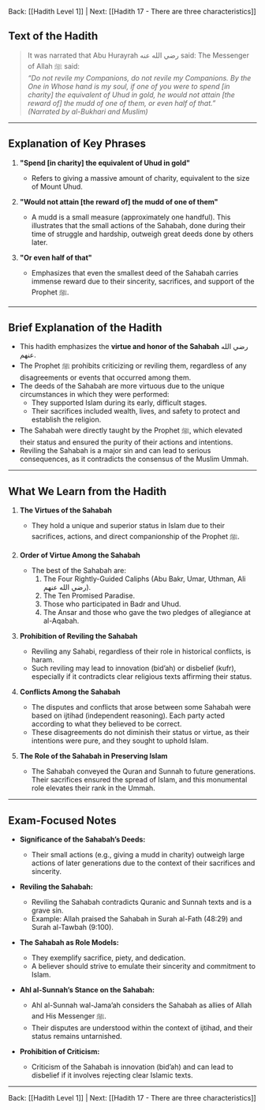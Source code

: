 Back: [[Hadith Level 1]] | Next: [[Hadith 17 - There are three characteristics]]

## Text of the Hadith  
> It was narrated that Abu Hurayrah رضي الله عنه said: The Messenger of Allah ﷺ said:  
> *“Do not revile my Companions, do not revile my Companions. By the One in Whose hand is my soul, if one of you were to spend [in charity] the equivalent of Uhud in gold, he would not attain [the reward of] the mudd of one of them, or even half of that.”*  
> *(Narrated by al-Bukhari and Muslim)*  

---

## Explanation of Key Phrases  

1. **"Spend [in charity] the equivalent of Uhud in gold"**  
   - Refers to giving a massive amount of charity, equivalent to the size of Mount Uhud.  

2. **"Would not attain [the reward of] the mudd of one of them"**  
   - A mudd is a small measure (approximately one handful). This illustrates that the small actions of the Sahabah, done during their time of struggle and hardship, outweigh great deeds done by others later.  

3. **"Or even half of that"**  
   - Emphasizes that even the smallest deed of the Sahabah carries immense reward due to their sincerity, sacrifices, and support of the Prophet ﷺ.  

---

## Brief Explanation of the Hadith  

- This hadith emphasizes the **virtue and honor of the Sahabah** رضي الله عنهم.  
- The Prophet ﷺ prohibits criticizing or reviling them, regardless of any disagreements or events that occurred among them.  
- The deeds of the Sahabah are more virtuous due to the unique circumstances in which they were performed:  
  - They supported Islam during its early, difficult stages.  
  - Their sacrifices included wealth, lives, and safety to protect and establish the religion.  
- The Sahabah were directly taught by the Prophet ﷺ, which elevated their status and ensured the purity of their actions and intentions.  
- Reviling the Sahabah is a major sin and can lead to serious consequences, as it contradicts the consensus of the Muslim Ummah.  

---

## What We Learn from the Hadith  

1. **The Virtues of the Sahabah**  
   - They hold a unique and superior status in Islam due to their sacrifices, actions, and direct companionship of the Prophet ﷺ.  

2. **Order of Virtue Among the Sahabah**  
   - The best of the Sahabah are:  
     1. The Four Rightly-Guided Caliphs (Abu Bakr, Umar, Uthman, Ali رضي الله عنهم).  
     2. The Ten Promised Paradise.  
     3. Those who participated in Badr and Uhud.  
     4. The Ansar and those who gave the two pledges of allegiance at al-Aqabah.  

3. **Prohibition of Reviling the Sahabah**  
   - Reviling any Sahabi, regardless of their role in historical conflicts, is haram.  
   - Such reviling may lead to innovation (bid’ah) or disbelief (kufr), especially if it contradicts clear religious texts affirming their status.  

4. **Conflicts Among the Sahabah**  
   - The disputes and conflicts that arose between some Sahabah were based on ijtihad (independent reasoning). Each party acted according to what they believed to be correct.  
   - These disagreements do not diminish their status or virtue, as their intentions were pure, and they sought to uphold Islam.  

5. **The Role of the Sahabah in Preserving Islam**  
   - The Sahabah conveyed the Quran and Sunnah to future generations. Their sacrifices ensured the spread of Islam, and this monumental role elevates their rank in the Ummah.  

---

## Exam-Focused Notes  

- **Significance of the Sahabah’s Deeds:**  
  - Their small actions (e.g., giving a mudd in charity) outweigh large actions of later generations due to the context of their sacrifices and sincerity.  

- **Reviling the Sahabah:**  
  - Reviling the Sahabah contradicts Quranic and Sunnah texts and is a grave sin.  
  - Example: Allah praised the Sahabah in Surah al-Fath (48:29) and Surah al-Tawbah (9:100).  

- **The Sahabah as Role Models:**  
  - They exemplify sacrifice, piety, and dedication.  
  - A believer should strive to emulate their sincerity and commitment to Islam.  

- **Ahl al-Sunnah’s Stance on the Sahabah:**  
  - Ahl al-Sunnah wal-Jama’ah considers the Sahabah as allies of Allah and His Messenger ﷺ.  
  - Their disputes are understood within the context of ijtihad, and their status remains untarnished.  

- **Prohibition of Criticism:**  
  - Criticism of the Sahabah is innovation (bid’ah) and can lead to disbelief if it involves rejecting clear Islamic texts.  

---
Back: [[Hadith Level 1]] | Next: [[Hadith 17 - There are three characteristics]]